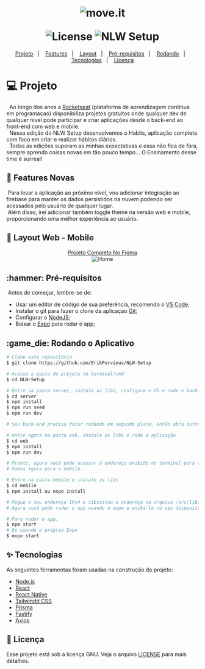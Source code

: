 <h1 align="center">
  <img alt="move.it" title="move.it" src="https://user-images.githubusercontent.com/51729214/214289670-1cb70616-df21-4642-adf5-04a0a67dc6b9.png" />
  <p></p>
  <img alt="License" src="https://img.shields.io/static/v1?label=License&message=MIT&color=6D28D9&labelColor=27272A" />
  <img alt="NLW Setup" src="https://img.shields.io/static/v1?label=NLW%20Setup&message=5.0&color=6D28D9&labelColor=27272A" />
</h1>

<p align="center">
  <a href="#title">Projeto</a>&nbsp;&nbsp;&nbsp;|&nbsp;&nbsp;&nbsp; 
  <a href="#features">Features</a>&nbsp;&nbsp;&nbsp;|&nbsp;&nbsp;&nbsp; 
  <a href="#preview">Layout</a>&nbsp;&nbsp;&nbsp;|&nbsp;&nbsp;&nbsp;
  <a href="#requirements">Pré-requisitos</a>&nbsp;&nbsp;&nbsp;|&nbsp;&nbsp;&nbsp;
  <a href="#running">Rodando</a>&nbsp;&nbsp;&nbsp;|&nbsp;&nbsp;&nbsp;
  <a href="#technologies">Tecnologias</a>&nbsp;&nbsp;&nbsp;|&nbsp;&nbsp;&nbsp; 
  <a href="#license">Licença</a>
</p>

<h1 id="title">💻 Projeto</h1>

<p>&nbsp;&nbsp;Ao longo dos anos a <a href="https://www.rocketseat.com.br/">Rocketseat</a> (plataforma de aprendizagem contínua em programaçao) disponibiliza projetos 
  gratuitos onde qualquer dev de qualquer nível pode participar e criar aplicações desde o back-end ao front-end com web e mobile.<br>
  &nbsp;&nbsp;Nessa edição do NLW Setup desenvolvemos o Habits, aplicação completa com foco em criar e realizar hábitos diários.<br>
  &nbsp;&nbsp;Todas as edições superam as minhas expectativas e essa não fica de fora, sempre aprendo coisas novas em tão pouco tempo... 
  O Ensinamento desse time é surreal!
</p>

<h2 id="features">🚀 Features Novas</h2>

<p>&nbsp;Para levar a aplicação ao próximo nível, vou adicionar integração ao firebase para manter os dados persistidos na nuvem podendo 
  ser acessados pelo usuário de qualquer lugar.<br>
  &nbsp;Além disso, irei adicionar também toggle theme na versão web e mobile, proporcionando uma melhor experiência ao usuário.
</p>

<h2 id="preview">🔖 Layout Web - Mobile</h2>

<div align="center">
  <a href="https://www.figma.com/file/ZlWKFKQvC4S3WuAQwBpdYk/Habits?node-id=0%3A1&t=c3ItDDl11bjEYn25-0">Projeto Completo No Figma</a>
</div>

<div align="center">
  <img alt="Home" title="Home" src="https://user-images.githubusercontent.com/51729214/214294712-4ec31a0a-ad62-4d5f-97a4-435ea39fe49f.png" />
</div>

<h2 id="requirements">:hammer: Pré-requisitos</h2>

<p>&nbsp;Antes de começar, lembre-se de:</p>
<ul>
  <li>Usar um editor de código de sua preferência, recomendo o <a href="https://code.visualstudio.com/">VS Code</a>;</li>
  <li>Instalar o git para fazer o clone da aplicaçao <a href="https://git-scm.com">Git</a>;</li>
  <li>Configurar o <a href="https://nodejs.org/pt-br/">NodeJS</a>;</li>
  <li>Baixar o <a href="https://expo.io/">Expo</a> para rodar o app;</li>
</ul>

<h2 id="running">:game_die: Rodando o Aplicativo</h2>

```bash
# Clone este repositório
$ git clone https://github.com/ErikPervious/NLW-Setup

# Acesse a pasta do projeto no terminal/cmd
$ cd NLW-Setup

# Entre na pasta server, instale as libs, configure o db e rode o back-end
$ cd server
$ npm install
$ npm run seed
$ npm run dev

# Seu back-end precisa ficar rodando em segundo plano, então abra outro terminal e vamo prosseguir.

# entre agora na pasta web, instale as libs e rode a aplicação
$ cd web
$ npm install
$ npm run dev

# Pronto, agora você pode acessar o endereço exibido no terminal para visualisar a versão web...
# Vamos agora para o mobile.

# Entre na pasta mobile e instale as libs
$ cd mobile
$ npm install ou expo install

# Pegue o seu endereço IPv4 e sibstitua o endereço no arquivo /src/lib/axios.ts em baseURL pelo seu IP.
# Agora você pode rodar o app usando o expo e exibi-lo no seu dispositivo através do ExpoGo disponível nas lojas mobile.

# Para rodar o app.
$ npm start
# Ou usando o próprio Expo
$ expo start
```

<h2 id="technologies">✨ Tecnologias</h2>

As seguintes ferramentas foram usadas na construção do projeto:

- [Node.js](https://nodejs.org/en/)
- [React](https://pt-br.reactjs.org/)
- [React Native](https://reactnative.dev/)
- [Tailwindd CSS](https://tailwindcss.com/)
- [Prisma](https://www.prisma.io/)
- [Fastify](https://www.fastify.io/)
- [Axios](https://axios-http.com/ptbr/docs/intro)

<h2 id="license">📄 Licença</h2>

Esse projeto está sob a licença GNU. Veja o arquivo [LICENSE](LICENSE) para mais detalhes.
